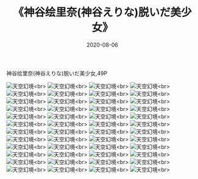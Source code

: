 ﻿---
layout: post
title: 《神谷绘里奈(神谷えりな)脱いだ美少女》
date: 2020-08-06
img: http://photo.orgx.cf/%E6%80%A7%E6%84%9F/2019/神谷绘里奈(神谷えりな)-ガスマスクを脱いだ美少女/000.jpg
tags: [美女,性感,泳衣]
---

神谷绘里奈(神谷えりな)脱いだ美少女,49P

![天空幻境](http://photo.orgx.cf/%E6%80%A7%E6%84%9F/2019/神谷绘里奈(神谷えりな)-ガスマスクを脱いだ美少女/001.jpg''天空幻境'')<br>
![天空幻境](http://photo.orgx.cf/%E6%80%A7%E6%84%9F/2019/神谷绘里奈(神谷えりな)-ガスマスクを脱いだ美少女/002.jpg''天空幻境'')<br>
![天空幻境](http://photo.orgx.cf/%E6%80%A7%E6%84%9F/2019/神谷绘里奈(神谷えりな)-ガスマスクを脱いだ美少女/003.jpg''天空幻境'')<br>
![天空幻境](http://photo.orgx.cf/%E6%80%A7%E6%84%9F/2019/神谷绘里奈(神谷えりな)-ガスマスクを脱いだ美少女/004.jpg''天空幻境'')<br>
![天空幻境](http://photo.orgx.cf/%E6%80%A7%E6%84%9F/2019/神谷绘里奈(神谷えりな)-ガスマスクを脱いだ美少女/005.jpg''天空幻境'')<br>
![天空幻境](http://photo.orgx.cf/%E6%80%A7%E6%84%9F/2019/神谷绘里奈(神谷えりな)-ガスマスクを脱いだ美少女/006.jpg''天空幻境'')<br>
![天空幻境](http://photo.orgx.cf/%E6%80%A7%E6%84%9F/2019/神谷绘里奈(神谷えりな)-ガスマスクを脱いだ美少女/007.jpg''天空幻境'')<br>
![天空幻境](http://photo.orgx.cf/%E6%80%A7%E6%84%9F/2019/神谷绘里奈(神谷えりな)-ガスマスクを脱いだ美少女/008.jpg''天空幻境'')<br>
![天空幻境](http://photo.orgx.cf/%E6%80%A7%E6%84%9F/2019/神谷绘里奈(神谷えりな)-ガスマスクを脱いだ美少女/009.jpg''天空幻境'')<br>
![天空幻境](http://photo.orgx.cf/%E6%80%A7%E6%84%9F/2019/神谷绘里奈(神谷えりな)-ガスマスクを脱いだ美少女/010.jpg''天空幻境'')<br>
![天空幻境](http://photo.orgx.cf/%E6%80%A7%E6%84%9F/2019/神谷绘里奈(神谷えりな)-ガスマスクを脱いだ美少女/011.jpg''天空幻境'')<br>
![天空幻境](http://photo.orgx.cf/%E6%80%A7%E6%84%9F/2019/神谷绘里奈(神谷えりな)-ガスマスクを脱いだ美少女/012.jpg''天空幻境'')<br>
![天空幻境](http://photo.orgx.cf/%E6%80%A7%E6%84%9F/2019/神谷绘里奈(神谷えりな)-ガスマスクを脱いだ美少女/013.jpg''天空幻境'')<br>
![天空幻境](http://photo.orgx.cf/%E6%80%A7%E6%84%9F/2019/神谷绘里奈(神谷えりな)-ガスマスクを脱いだ美少女/014.jpg''天空幻境'')<br>
![天空幻境](http://photo.orgx.cf/%E6%80%A7%E6%84%9F/2019/神谷绘里奈(神谷えりな)-ガスマスクを脱いだ美少女/015.jpg''天空幻境'')<br>
![天空幻境](http://photo.orgx.cf/%E6%80%A7%E6%84%9F/2019/神谷绘里奈(神谷えりな)-ガスマスクを脱いだ美少女/016.jpg''天空幻境'')<br>
![天空幻境](http://photo.orgx.cf/%E6%80%A7%E6%84%9F/2019/神谷绘里奈(神谷えりな)-ガスマスクを脱いだ美少女/017.jpg''天空幻境'')<br>
![天空幻境](http://photo.orgx.cf/%E6%80%A7%E6%84%9F/2019/神谷绘里奈(神谷えりな)-ガスマスクを脱いだ美少女/018.jpg''天空幻境'')<br>
![天空幻境](http://photo.orgx.cf/%E6%80%A7%E6%84%9F/2019/神谷绘里奈(神谷えりな)-ガスマスクを脱いだ美少女/019.jpg''天空幻境'')<br>
![天空幻境](http://photo.orgx.cf/%E6%80%A7%E6%84%9F/2019/神谷绘里奈(神谷えりな)-ガスマスクを脱いだ美少女/020.jpg''天空幻境'')<br>
![天空幻境](http://photo.orgx.cf/%E6%80%A7%E6%84%9F/2019/神谷绘里奈(神谷えりな)-ガスマスクを脱いだ美少女/021.jpg''天空幻境'')<br>
![天空幻境](http://photo.orgx.cf/%E6%80%A7%E6%84%9F/2019/神谷绘里奈(神谷えりな)-ガスマスクを脱いだ美少女/022.jpg''天空幻境'')<br>
![天空幻境](http://photo.orgx.cf/%E6%80%A7%E6%84%9F/2019/神谷绘里奈(神谷えりな)-ガスマスクを脱いだ美少女/023.jpg''天空幻境'')<br>
![天空幻境](http://photo.orgx.cf/%E6%80%A7%E6%84%9F/2019/神谷绘里奈(神谷えりな)-ガスマスクを脱いだ美少女/024.jpg''天空幻境'')<br>
![天空幻境](http://photo.orgx.cf/%E6%80%A7%E6%84%9F/2019/神谷绘里奈(神谷えりな)-ガスマスクを脱いだ美少女/025.jpg''天空幻境'')<br>
![天空幻境](http://photo.orgx.cf/%E6%80%A7%E6%84%9F/2019/神谷绘里奈(神谷えりな)-ガスマスクを脱いだ美少女/026.jpg''天空幻境'')<br>
![天空幻境](http://photo.orgx.cf/%E6%80%A7%E6%84%9F/2019/神谷绘里奈(神谷えりな)-ガスマスクを脱いだ美少女/027.jpg''天空幻境'')<br>
![天空幻境](http://photo.orgx.cf/%E6%80%A7%E6%84%9F/2019/神谷绘里奈(神谷えりな)-ガスマスクを脱いだ美少女/028.jpg''天空幻境'')<br>
![天空幻境](http://photo.orgx.cf/%E6%80%A7%E6%84%9F/2019/神谷绘里奈(神谷えりな)-ガスマスクを脱いだ美少女/029.jpg''天空幻境'')<br>
![天空幻境](http://photo.orgx.cf/%E6%80%A7%E6%84%9F/2019/神谷绘里奈(神谷えりな)-ガスマスクを脱いだ美少女/030.jpg''天空幻境'')<br>
![天空幻境](http://photo.orgx.cf/%E6%80%A7%E6%84%9F/2019/神谷绘里奈(神谷えりな)-ガスマスクを脱いだ美少女/031.jpg''天空幻境'')<br>
![天空幻境](http://photo.orgx.cf/%E6%80%A7%E6%84%9F/2019/神谷绘里奈(神谷えりな)-ガスマスクを脱いだ美少女/032.jpg''天空幻境'')<br>
![天空幻境](http://photo.orgx.cf/%E6%80%A7%E6%84%9F/2019/神谷绘里奈(神谷えりな)-ガスマスクを脱いだ美少女/033.jpg''天空幻境'')<br>
![天空幻境](http://photo.orgx.cf/%E6%80%A7%E6%84%9F/2019/神谷绘里奈(神谷えりな)-ガスマスクを脱いだ美少女/034.jpg''天空幻境'')<br>
![天空幻境](http://photo.orgx.cf/%E6%80%A7%E6%84%9F/2019/神谷绘里奈(神谷えりな)-ガスマスクを脱いだ美少女/035.jpg''天空幻境'')<br>
![天空幻境](http://photo.orgx.cf/%E6%80%A7%E6%84%9F/2019/神谷绘里奈(神谷えりな)-ガスマスクを脱いだ美少女/036.jpg''天空幻境'')<br>
![天空幻境](http://photo.orgx.cf/%E6%80%A7%E6%84%9F/2019/神谷绘里奈(神谷えりな)-ガスマスクを脱いだ美少女/037.jpg''天空幻境'')<br>
![天空幻境](http://photo.orgx.cf/%E6%80%A7%E6%84%9F/2019/神谷绘里奈(神谷えりな)-ガスマスクを脱いだ美少女/038.jpg''天空幻境'')<br>
![天空幻境](http://photo.orgx.cf/%E6%80%A7%E6%84%9F/2019/神谷绘里奈(神谷えりな)-ガスマスクを脱いだ美少女/039.jpg''天空幻境'')<br>
![天空幻境](http://photo.orgx.cf/%E6%80%A7%E6%84%9F/2019/神谷绘里奈(神谷えりな)-ガスマスクを脱いだ美少女/040.jpg''天空幻境'')<br>
![天空幻境](http://photo.orgx.cf/%E6%80%A7%E6%84%9F/2019/神谷绘里奈(神谷えりな)-ガスマスクを脱いだ美少女/041.jpg''天空幻境'')<br>
![天空幻境](http://photo.orgx.cf/%E6%80%A7%E6%84%9F/2019/神谷绘里奈(神谷えりな)-ガスマスクを脱いだ美少女/042.jpg''天空幻境'')<br>
![天空幻境](http://photo.orgx.cf/%E6%80%A7%E6%84%9F/2019/神谷绘里奈(神谷えりな)-ガスマスクを脱いだ美少女/043.jpg''天空幻境'')<br>
![天空幻境](http://photo.orgx.cf/%E6%80%A7%E6%84%9F/2019/神谷绘里奈(神谷えりな)-ガスマスクを脱いだ美少女/044.jpg''天空幻境'')<br>
![天空幻境](http://photo.orgx.cf/%E6%80%A7%E6%84%9F/2019/神谷绘里奈(神谷えりな)-ガスマスクを脱いだ美少女/045.jpg''天空幻境'')<br>
![天空幻境](http://photo.orgx.cf/%E6%80%A7%E6%84%9F/2019/神谷绘里奈(神谷えりな)-ガスマスクを脱いだ美少女/046.jpg''天空幻境'')<br>
![天空幻境](http://photo.orgx.cf/%E6%80%A7%E6%84%9F/2019/神谷绘里奈(神谷えりな)-ガスマスクを脱いだ美少女/047.jpg''天空幻境'')<br>
![天空幻境](http://photo.orgx.cf/%E6%80%A7%E6%84%9F/2019/神谷绘里奈(神谷えりな)-ガスマスクを脱いだ美少女/048.jpg''天空幻境'')<br>